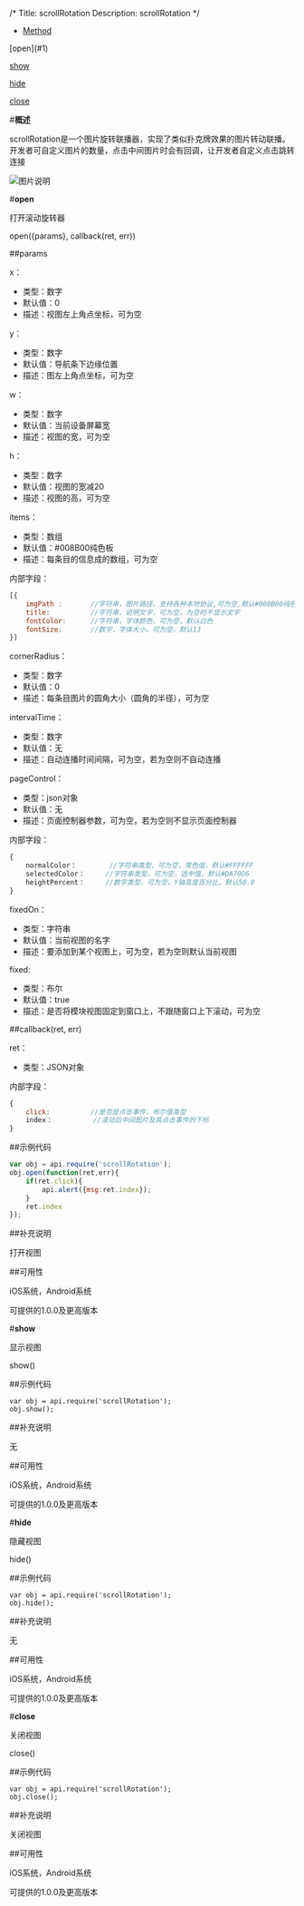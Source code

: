 /*
Title: scrollRotation
Description: scrollRotation
*/

<ul id="tab" class="clearfix">
	<li class="active"><a href="#method-content">Method</a></li>
</ul>
<div id="method-content">

<div class="outline">
[open](#1)

[show](#2)

[hide](#3)

[close](#4)
</div>

#**概述**

scrollRotation是一个图片旋转联播器，实现了类似扑克牌效果的图片转动联播。开发者可自定义图片的数量，点击中间图片时会有回调，让开发者自定义点击跳转连接

![图片说明](/img/docImage/scrollRotation.jpg)

#**open**<div id="1"></div>

打开滚动旋转器

open({params}, callback(ret, err))

##params

x：

- 类型：数字
- 默认值：0
- 描述：视图左上角点坐标，可为空

y：

- 类型：数字
- 默认值：导航条下边缘位置
- 描述：图左上角点坐标，可为空

w：

- 类型：数字
- 默认值：当前设备屏幕宽
- 描述：视图的宽，可为空

h：

- 类型：数字
- 默认值：视图的宽减20
- 描述：视图的高，可为空

items：

- 类型：数组
- 默认值：#008B00纯色板
- 描述：每条目的信息成的数组，可为空

内部字段：

```js
[{
	imgPath : 		//字符串，图片路径，支持各种本地协议,可为空,默认#008B00纯色板
	title:          //字符串，说明文字，可为空，为空时不显示文字
	fontColor:      //字符串，字体颜色，可为空，默认白色
	fontSize:       //数字，字体大小，可为空，默认13
}]
```

cornerRadius：

- 类型：数字
- 默认值：0
- 描述：每条目图片的圆角大小（圆角的半径），可为空

intervalTime：

- 类型：数字
- 默认值：无
- 描述：自动连播时间间隔，可为空，若为空则不自动连播

pageControl：

- 类型：json对象
- 默认值：无
- 描述：页面控制器参数，可为空，若为空则不显示页面控制器

内部字段：

```js
{
	normalColor： 		//字符串类型，可为空，常色值，默认#FFFFFF
	selectedColor：     //字符串类型，可为空，选中值，默认#DA70D6
	heightPercent：     //数字类型，可为空，Y轴高度百分比，默认50.0
}
```

fixedOn：

- 类型：字符串
- 默认值：当前视图的名字
- 描述：要添加到某个视图上，可为空，若为空则默认当前视图

fixed:
- 类型：布尔
- 默认值：true
- 描述：是否将模块视图固定到窗口上，不跟随窗口上下滚动，可为空

##callback(ret, err)

ret：

- 类型：JSON对象

内部字段：

```js
{
    click:          //是否是点击事件，布尔值类型
	index：			//滚动后中间图片及其点击事件的下标
}
```

##示例代码

```js
var obj = api.require('scrollRotation');
obj.open(function(ret,err){
	if(ret.click){
		api.alert({msg:ret.index});
    }
	ret.index
});
```

##补充说明

打开视图

##可用性

iOS系统，Android系统

可提供的1.0.0及更高版本


#**show**<div id="2"></div>

显示视图

show()

##示例代码

	var obj = api.require('scrollRotation');
	obj.show();

##补充说明

无

##可用性

iOS系统，Android系统

可提供的1.0.0及更高版本


#**hide**<div id="3"></div>

隐藏视图

hide()

##示例代码

	var obj = api.require('scrollRotation');
	obj.hide();

##补充说明

无

##可用性

iOS系统，Android系统

可提供的1.0.0及更高版本



#**close**<div id="4"></div>

关闭视图

close()

##示例代码

	var obj = api.require('scrollRotation');
	obj.close();

##补充说明

关闭视图

##可用性

iOS系统，Android系统

可提供的1.0.0及更高版本



